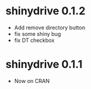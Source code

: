 # shinydrive 0.1.2

* Add remove directory button
* fix some shiny bug
* fix DT checkbox

# shinydrive 0.1.1

* Now on CRAN
      
      
